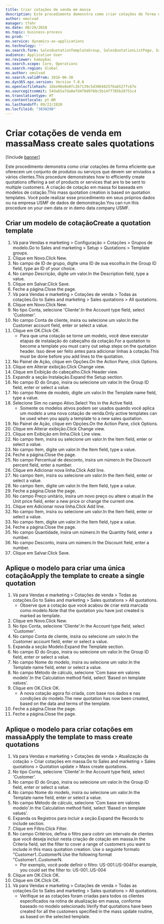 ```yaml
---
title: Criar cotações de venda em massa
description: Este procedimento demonstra como criar cotações de forma eficiente que oferecem um conjunto de produtos ou serviços que devem ser enviados a vários clientes.
author: omulvad
manager: tfehr
ms.date: 08/29/2018
ms.topic: business-process
ms.prod: ''
ms.service: dynamics-ax-applications
ms.technology: ''
ms.search.form: SalesQuotationTemplateGroup, SalesQuotationListPage, SalesCreateQuotation, SalesQuotationTable, SysQueryForm, SalesQuickQuote
audience: Application User
ms.reviewer: kamaybac
ms.search.scope: Core, Operations
ms.search.region: Global
ms.author: omulvad
ms.search.validFrom: 2016-06-30
ms.dyn365.ops.version: Version 7.0.0
ms.openlocfilehash: 1bbe96e8e8fc2b7139c5d3064825f6ab527fc67e
ms.sourcegitcommit: 54da65a7da0efd4f0d9760c5b14ff785b28751c4
ms.translationtype: HT
ms.contentlocale: pt-BR
ms.lasthandoff: 09/22/2020
ms.locfileid: "3830298"
---
```

# <a name="mass-create-sales-quotations"></a><span data-ttu-id="ad598-103">Criar cotações de venda em massa</span><span class="sxs-lookup"><span data-stu-id="ad598-103">Mass create sales quotations</span></span>

[!include [banner](../../includes/banner.md)]

<span data-ttu-id="ad598-104">Este procedimento demonstra como criar cotações de forma eficiente que oferecem um conjunto de produtos ou serviços que devem ser enviados a vários clientes.</span><span class="sxs-lookup"><span data-stu-id="ad598-104">This procedure demonstrates how to efficiently create quotations offering a set of products or services that are to be sent to multiple customers.</span></span> <span data-ttu-id="ad598-105">A criação de cotação em massa foi baseada em modelos de cotação.</span><span class="sxs-lookup"><span data-stu-id="ad598-105">This mass quotation creation is based on quotation templates.</span></span> <span data-ttu-id="ad598-106">Você pode realizar esse procedimento em seus próprios dados ou na empresa USMF de dados de demonstração.</span><span class="sxs-lookup"><span data-stu-id="ad598-106">You can run this procedure on your own data or in demo data company USMF.</span></span>


## <a name="create-a-quotation-template"></a><span data-ttu-id="ad598-107">Criar um modelo de cotação</span><span class="sxs-lookup"><span data-stu-id="ad598-107">Create a quotation template</span></span>
1. <span data-ttu-id="ad598-108">Vá para Vendas e marketing > Configuração > Cotações > Grupos de modelo.</span><span class="sxs-lookup"><span data-stu-id="ad598-108">Go to Sales and marketing > Setup > Quotations > Template groups.</span></span>
2. <span data-ttu-id="ad598-109">Clique em Novo.</span><span class="sxs-lookup"><span data-stu-id="ad598-109">Click New.</span></span>
3. <span data-ttu-id="ad598-110">No campo de ID de grupo, digite uma ID de sua escolha.</span><span class="sxs-lookup"><span data-stu-id="ad598-110">In the Group ID field, type an ID of your choice.</span></span>
4. <span data-ttu-id="ad598-111">No campo Descrição, digite um valor.</span><span class="sxs-lookup"><span data-stu-id="ad598-111">In the Description field, type a value.</span></span>
5. <span data-ttu-id="ad598-112">Clique em Salvar.</span><span class="sxs-lookup"><span data-stu-id="ad598-112">Click Save.</span></span>
6. <span data-ttu-id="ad598-113">Feche a página.</span><span class="sxs-lookup"><span data-stu-id="ad598-113">Close the page.</span></span>
7. <span data-ttu-id="ad598-114">Vá para Vendas e marketing > Cotações de venda > Todas as cotações.</span><span class="sxs-lookup"><span data-stu-id="ad598-114">Go to Sales and marketing > Sales quotations > All quotations.</span></span>
8. <span data-ttu-id="ad598-115">Clique em Novo.</span><span class="sxs-lookup"><span data-stu-id="ad598-115">Click New.</span></span>
9. <span data-ttu-id="ad598-116">No tipo Conta, selecione 'Cliente'.</span><span class="sxs-lookup"><span data-stu-id="ad598-116">In the Account type field, select 'Customer'.</span></span>
10. <span data-ttu-id="ad598-117">No campo Conta de cliente, insira ou selecione um valor.</span><span class="sxs-lookup"><span data-stu-id="ad598-117">In the Customer account field, enter or select a value.</span></span>
11. <span data-ttu-id="ad598-118">Clique em OK.</span><span class="sxs-lookup"><span data-stu-id="ad598-118">Click OK.</span></span>
    * <span data-ttu-id="ad598-119">Para que uma cotação se torne um modelo, você deve executar etapas de instalação do cabeçalho da cotação.</span><span class="sxs-lookup"><span data-stu-id="ad598-119">For a quotation to become a template you must carry out  setup steps on the quotation header.</span></span> <span data-ttu-id="ad598-120">Isso deve ser feito antes para adicionar linhas à cotação.</span><span class="sxs-lookup"><span data-stu-id="ad598-120">This must be done before you add lines to the quotation.</span></span>   
12. <span data-ttu-id="ad598-121">No Painel de Ação, clique em Opções.</span><span class="sxs-lookup"><span data-stu-id="ad598-121">On the Action Pane, click Options.</span></span>
13. <span data-ttu-id="ad598-122">Clique em Alterar exibição.</span><span class="sxs-lookup"><span data-stu-id="ad598-122">Click Change view.</span></span>
14. <span data-ttu-id="ad598-123">Clique em Exibição do cabeçalho.</span><span class="sxs-lookup"><span data-stu-id="ad598-123">Click Header view.</span></span>
15. <span data-ttu-id="ad598-124">Expandir a seção Instalação.</span><span class="sxs-lookup"><span data-stu-id="ad598-124">Expand the Setup section.</span></span>
16. <span data-ttu-id="ad598-125">No campo ID do Grupo, insira ou selecione um valor.</span><span class="sxs-lookup"><span data-stu-id="ad598-125">In the Group ID field, enter or select a value.</span></span>
17. <span data-ttu-id="ad598-126">No campo Nome de modelo, digite um valor.</span><span class="sxs-lookup"><span data-stu-id="ad598-126">In the Template name field, type a value.</span></span>
18. <span data-ttu-id="ad598-127">Selecione Sim no campo Ativo.</span><span class="sxs-lookup"><span data-stu-id="ad598-127">Select Yes in the Active field.</span></span>
    * <span data-ttu-id="ad598-128">Somente os modelos ativos podem ser usados quando você aplica um modelo a uma nova cotação de venda.</span><span class="sxs-lookup"><span data-stu-id="ad598-128">Only active templates can be used when you apply a template to a new sales quotation.</span></span>  
19. <span data-ttu-id="ad598-129">No Painel de Ação, clique em Opções.</span><span class="sxs-lookup"><span data-stu-id="ad598-129">On the Action Pane, click Options.</span></span>
20. <span data-ttu-id="ad598-130">Clique em Alterar exibição.</span><span class="sxs-lookup"><span data-stu-id="ad598-130">Click Change view.</span></span>
21. <span data-ttu-id="ad598-131">Clique em Exibição em linha.</span><span class="sxs-lookup"><span data-stu-id="ad598-131">Click Line view.</span></span>
22. <span data-ttu-id="ad598-132">No campo Item, insira ou selecione um valor.</span><span class="sxs-lookup"><span data-stu-id="ad598-132">In the Item field, enter or select a value.</span></span>
23. <span data-ttu-id="ad598-133">No campo Item, digite um valor.</span><span class="sxs-lookup"><span data-stu-id="ad598-133">In the Item field, type a value.</span></span>
24. <span data-ttu-id="ad598-134">Feche a página.</span><span class="sxs-lookup"><span data-stu-id="ad598-134">Close the page.</span></span>
25. <span data-ttu-id="ad598-135">No campo Percentual de desconto, insira um número.</span><span class="sxs-lookup"><span data-stu-id="ad598-135">In the Discount percent field, enter a number.</span></span>
26. <span data-ttu-id="ad598-136">Clique em Adicionar nova linha.</span><span class="sxs-lookup"><span data-stu-id="ad598-136">Click Add line.</span></span>
27. <span data-ttu-id="ad598-137">No campo Item, insira ou selecione um valor.</span><span class="sxs-lookup"><span data-stu-id="ad598-137">In the Item field, enter or select a value.</span></span>
28. <span data-ttu-id="ad598-138">No campo Item, digite um valor.</span><span class="sxs-lookup"><span data-stu-id="ad598-138">In the Item field, type a value.</span></span>
29. <span data-ttu-id="ad598-139">Feche a página.</span><span class="sxs-lookup"><span data-stu-id="ad598-139">Close the page.</span></span>
30. <span data-ttu-id="ad598-140">No campo Preço unitário, insira um novo preço ou altere o atual.</span><span class="sxs-lookup"><span data-stu-id="ad598-140">In the Unit price field, enter a new price or change the current one.</span></span>
31. <span data-ttu-id="ad598-141">Clique em Adicionar nova linha.</span><span class="sxs-lookup"><span data-stu-id="ad598-141">Click Add line.</span></span>
32. <span data-ttu-id="ad598-142">No campo Item, insira ou selecione um valor.</span><span class="sxs-lookup"><span data-stu-id="ad598-142">In the Item field, enter or select a value.</span></span>
33. <span data-ttu-id="ad598-143">No campo Item, digite um valor.</span><span class="sxs-lookup"><span data-stu-id="ad598-143">In the Item field, type a value.</span></span>
34. <span data-ttu-id="ad598-144">Feche a página.</span><span class="sxs-lookup"><span data-stu-id="ad598-144">Close the page.</span></span>
35. <span data-ttu-id="ad598-145">No campo Quantidade, insira um número.</span><span class="sxs-lookup"><span data-stu-id="ad598-145">In the Quantity field, enter a number.</span></span>
36. <span data-ttu-id="ad598-146">No campo Desconto, insira um número.</span><span class="sxs-lookup"><span data-stu-id="ad598-146">In the Discount field, enter a number.</span></span>
37. <span data-ttu-id="ad598-147">Clique em Salvar.</span><span class="sxs-lookup"><span data-stu-id="ad598-147">Click Save.</span></span>

## <a name="apply-the-template-to-create-a-single-quotation"></a><span data-ttu-id="ad598-148">Aplique o modelo para criar uma única cotação</span><span class="sxs-lookup"><span data-stu-id="ad598-148">Apply the template to create a single quotation</span></span>
1. <span data-ttu-id="ad598-149">Vá para Vendas e marketing > Cotações de venda > Todas as cotações.</span><span class="sxs-lookup"><span data-stu-id="ad598-149">Go to Sales and marketing > Sales quotations > All quotations.</span></span>
    * <span data-ttu-id="ad598-150">Observe que a cotação que você acabou de criar está marcada como modelo.</span><span class="sxs-lookup"><span data-stu-id="ad598-150">Note that the quotation you have just created is marked as template.</span></span>  
2. <span data-ttu-id="ad598-151">Clique em Novo.</span><span class="sxs-lookup"><span data-stu-id="ad598-151">Click New.</span></span>
3. <span data-ttu-id="ad598-152">No tipo Conta, selecione 'Cliente'.</span><span class="sxs-lookup"><span data-stu-id="ad598-152">In the Account type field, select 'Customer'.</span></span>
4. <span data-ttu-id="ad598-153">No campo Conta de cliente, insira ou selecione um valor.</span><span class="sxs-lookup"><span data-stu-id="ad598-153">In the Customer account field, enter or select a value.</span></span>
5. <span data-ttu-id="ad598-154">Expanda a seção Modelo.</span><span class="sxs-lookup"><span data-stu-id="ad598-154">Expand the Template section.</span></span>
6. <span data-ttu-id="ad598-155">No campo ID do Grupo, insira ou selecione um valor.</span><span class="sxs-lookup"><span data-stu-id="ad598-155">In the Group ID field, enter or select a value.</span></span>
7. <span data-ttu-id="ad598-156">No campo Nome do modelo, insira ou selecione um valor.</span><span class="sxs-lookup"><span data-stu-id="ad598-156">In the Template name field, enter or select a value.</span></span>
8. <span data-ttu-id="ad598-157">No campo Método de cálculo, selecione 'Com base em valores modelo'.</span><span class="sxs-lookup"><span data-stu-id="ad598-157">In the Calculation method field, select 'Based on template values'.</span></span>
9. <span data-ttu-id="ad598-158">Clique em OK.</span><span class="sxs-lookup"><span data-stu-id="ad598-158">Click OK.</span></span>
    * <span data-ttu-id="ad598-159">A nova cotação agora foi criada, com base nos dados e nas condições do modelo.</span><span class="sxs-lookup"><span data-stu-id="ad598-159">The new quotation has now been created, based on the data and terms of the template.</span></span>  
10. <span data-ttu-id="ad598-160">Feche a página.</span><span class="sxs-lookup"><span data-stu-id="ad598-160">Close the page.</span></span>
11. <span data-ttu-id="ad598-161">Feche a página.</span><span class="sxs-lookup"><span data-stu-id="ad598-161">Close the page.</span></span>

## <a name="apply-the-template-to-mass-create-quotations"></a><span data-ttu-id="ad598-162">Aplique o modelo para criar cotações em massa</span><span class="sxs-lookup"><span data-stu-id="ad598-162">Apply the template to mass create quotations</span></span>
1. <span data-ttu-id="ad598-163">Vá para Vendas e marketing > Cotações de venda > Atualização da cotação > Criar cotações em massa.</span><span class="sxs-lookup"><span data-stu-id="ad598-163">Go to Sales and marketing > Sales quotations > Quotation update > Mass create quotations.</span></span>
2. <span data-ttu-id="ad598-164">No tipo Conta, selecione 'Cliente'.</span><span class="sxs-lookup"><span data-stu-id="ad598-164">In the Account type field, select 'Customer'.</span></span>
3. <span data-ttu-id="ad598-165">No campo ID do Grupo, insira ou selecione um valor.</span><span class="sxs-lookup"><span data-stu-id="ad598-165">In the Group ID field, enter or select a value.</span></span>
4. <span data-ttu-id="ad598-166">No campo Nome do modelo, insira ou selecione um valor.</span><span class="sxs-lookup"><span data-stu-id="ad598-166">In the Template name field, enter or select a value.</span></span>
5. <span data-ttu-id="ad598-167">No campo Método de cálculo, selecione 'Com base em valores modelo'.</span><span class="sxs-lookup"><span data-stu-id="ad598-167">In the Calculation method field, select 'Based on template values'.</span></span>
6. <span data-ttu-id="ad598-168">Expanda os Registros para incluir a seção.</span><span class="sxs-lookup"><span data-stu-id="ad598-168">Expand the Records to include section.</span></span>
7. <span data-ttu-id="ad598-169">Clique em Filtro.</span><span class="sxs-lookup"><span data-stu-id="ad598-169">Click Filter.</span></span>
8. <span data-ttu-id="ad598-170">No campo Critérios, defina o filtro para cobrir um intervalo de clientes que você deseja incluir nesta criação de cotação em massa.</span><span class="sxs-lookup"><span data-stu-id="ad598-170">In the Criteria field, set the filter to cover a range of customers you want to include in this mass quotation creation.</span></span> <span data-ttu-id="ad598-171">Use o seguinte formato "Customer1..CustomerN.</span><span class="sxs-lookup"><span data-stu-id="ad598-171">Use the following format "Customer1..CustomerN.</span></span>
    * <span data-ttu-id="ad598-172">Por exemplo, você pode definir o filtro: US-001.US-004</span><span class="sxs-lookup"><span data-stu-id="ad598-172">For example, you could set the filter to: US-001..US-004</span></span>  
9. <span data-ttu-id="ad598-173">Clique em OK.</span><span class="sxs-lookup"><span data-stu-id="ad598-173">Click OK.</span></span>
10. <span data-ttu-id="ad598-174">Clique em OK.</span><span class="sxs-lookup"><span data-stu-id="ad598-174">Click OK.</span></span>
11. <span data-ttu-id="ad598-175">Vá para Vendas e marketing > Cotações de venda > Todas as cotações.</span><span class="sxs-lookup"><span data-stu-id="ad598-175">Go to Sales and marketing > Sales quotations > All quotations.</span></span>
    * <span data-ttu-id="ad598-176">Verifique se as cotações foram criadas para todos os clientes especificados na rotina de atualização em massa, conforme baseado no modelo selecionado.</span><span class="sxs-lookup"><span data-stu-id="ad598-176">Verify that quotations have been created for all the customers specified in the mass update routine, as based on the selected template.</span></span>  

